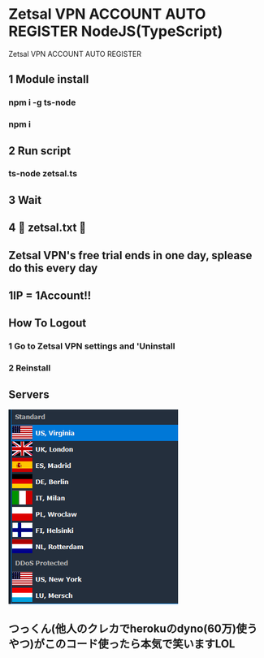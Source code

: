 # Zetsal VPN ACCOUNT AUTO REGISTER NodeJS(TypeScript)
Zetsal VPN ACCOUNT AUTO REGISTER

## 1 Module install

### npm i -g ts-node

### npm i


## 2 Run script

### ts-node zetsal.ts


## 3 Wait


## 4 👀 zetsal.txt 👀


## Zetsal VPN's free trial ends in one day, splease do this every day

## 1IP = 1Account!!


## How To Logout

### 1 Go to Zetsal VPN settings and 'Uninstall

### 2 Reinstall

## Servers
![servers](https://raw.githubusercontent.com/ezz-gg/zetsalvpn-gen/main/zetsalvpn-servers.png)

## つっくん(他人のクレカでherokuのdyno(60万)使うやつ)がこのコード使ったら本気で笑いますLOL
